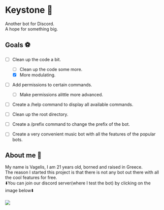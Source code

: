 # Keystone 🤖
Another bot for Discord. <br/>
A hope for something big.


## Goals ⚽

- [ ] Clean up the code a bit.
    - [ ] Clean up the code some more.
    - [x] More modulating.
- [ ] Add permissions to certain commands.
    - [ ] Make permissions alittle more advanced.
- [ ] Create a /help command to display all available commands.
- [ ] Clean up the root directory.
- [ ] Create a /prefix command to change the prefix of the bot.
- [ ] Create a very convenient music bot with all the features of the popular bots.


## About me 🤷
My name is Vagelis, I am 21 years old, borned and raised in Greece.<br/>
The reason I started this project is that there is not any bot out there with all the cool features for free.<br/>
⬇️You can join our discord server(where I test the bot) by clicking on the image below⬇️
<br/>
<br/>
<a href="http://discord.gg/bMJb4kg"><img src="https://i.imgur.com/OUvlR93.png"></a>
